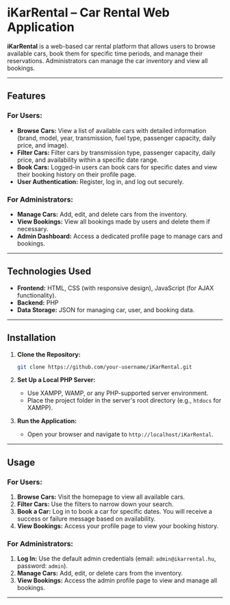 # iKarRental – Car Rental Web Application

**iKarRental** is a web-based car rental platform that allows users to browse available cars, book them for specific time periods, and manage their reservations. Administrators can manage the car inventory and view all bookings.

---

## Features

### For Users:
- **Browse Cars:** View a list of available cars with detailed information (brand, model, year, transmission, fuel type, passenger capacity, daily price, and image).
- **Filter Cars:** Filter cars by transmission type, passenger capacity, daily price, and availability within a specific date range.
- **Book Cars:** Logged-in users can book cars for specific dates and view their booking history on their profile page.
- **User Authentication:** Register, log in, and log out securely.

### For Administrators:
- **Manage Cars:** Add, edit, and delete cars from the inventory.
- **View Bookings:** View all bookings made by users and delete them if necessary.
- **Admin Dashboard:** Access a dedicated profile page to manage cars and bookings.

---

## Technologies Used

- **Frontend:** HTML, CSS (with responsive design), JavaScript (for AJAX functionality).
- **Backend:** PHP
- **Data Storage:** JSON for managing car, user, and booking data.

---

## Installation

1. **Clone the Repository:**
   ```bash
   git clone https://github.com/your-username/iKarRental.git
   ```
2. **Set Up a Local PHP Server:**
   - Use XAMPP, WAMP, or any PHP-supported server environment.
   - Place the project folder in the server's root directory (e.g., `htdocs` for XAMPP).

3. **Run the Application:**
   - Open your browser and navigate to `http://localhost/iKarRental`.

---

## Usage

### For Users:
1. **Browse Cars:** Visit the homepage to view all available cars.
2. **Filter Cars:** Use the filters to narrow down your search.
3. **Book a Car:** Log in to book a car for specific dates. You will receive a success or failure message based on availability.
4. **View Bookings:** Access your profile page to view your booking history.

### For Administrators:
1. **Log In:** Use the default admin credentials (email: `admin@ikarrental.hu`, password: `admin`).
2. **Manage Cars:** Add, edit, or delete cars from the inventory.
3. **View Bookings:** Access the admin profile page to view and manage all bookings.

---
